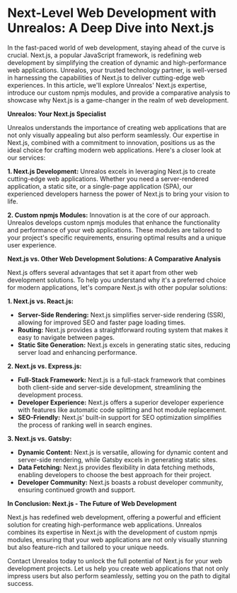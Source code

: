 # Next-Level Web Development with Unrealos: A Deep Dive into Next.js

In the fast-paced world of web development, staying ahead of the curve is crucial. Next.js, a popular JavaScript framework, is redefining web development by simplifying the creation of dynamic and high-performance web applications. Unrealos, your trusted technology partner, is well-versed in harnessing the capabilities of Next.js to deliver cutting-edge web experiences. In this article, we'll explore Unrealos' Next.js expertise, introduce our custom npmjs modules, and provide a comparative analysis to showcase why Next.js is a game-changer in the realm of web development.

**Unrealos: Your Next.js Specialist**

Unrealos understands the importance of creating web applications that are not only visually appealing but also perform seamlessly. Our expertise in Next.js, combined with a commitment to innovation, positions us as the ideal choice for crafting modern web applications. Here's a closer look at our services:

**1. Next.js Development:**
Unrealos excels in leveraging Next.js to create cutting-edge web applications. Whether you need a server-rendered application, a static site, or a single-page application (SPA), our experienced developers harness the power of Next.js to bring your vision to life.

**2. Custom npmjs Modules:**
Innovation is at the core of our approach. Unrealos develops custom npmjs modules that enhance the functionality and performance of your web applications. These modules are tailored to your project's specific requirements, ensuring optimal results and a unique user experience.

**Next.js vs. Other Web Development Solutions: A Comparative Analysis**

Next.js offers several advantages that set it apart from other web development solutions. To help you understand why it's a preferred choice for modern applications, let's compare Next.js with other popular solutions:

**1. Next.js vs. React.js:**
   - **Server-Side Rendering:** Next.js simplifies server-side rendering (SSR), allowing for improved SEO and faster page loading times.
   - **Routing:** Next.js provides a straightforward routing system that makes it easy to navigate between pages.
   - **Static Site Generation:** Next.js excels in generating static sites, reducing server load and enhancing performance.

**2. Next.js vs. Express.js:**
   - **Full-Stack Framework:** Next.js is a full-stack framework that combines both client-side and server-side development, streamlining the development process.
   - **Developer Experience:** Next.js offers a superior developer experience with features like automatic code splitting and hot module replacement.
   - **SEO-Friendly:** Next.js' built-in support for SEO optimization simplifies the process of ranking well in search engines.

**3. Next.js vs. Gatsby:**
   - **Dynamic Content:** Next.js is versatile, allowing for dynamic content and server-side rendering, while Gatsby excels in generating static sites.
   - **Data Fetching:** Next.js provides flexibility in data fetching methods, enabling developers to choose the best approach for their project.
   - **Developer Community:** Next.js boasts a robust developer community, ensuring continued growth and support.

**In Conclusion: Next.js - The Future of Web Development**

Next.js has redefined web development, offering a powerful and efficient solution for creating high-performance web applications. Unrealos combines its expertise in Next.js with the development of custom npmjs modules, ensuring that your web applications are not only visually stunning but also feature-rich and tailored to your unique needs.

Contact Unrealos today to unlock the full potential of Next.js for your web development projects. Let us help you create web applications that not only impress users but also perform seamlessly, setting you on the path to digital success.
